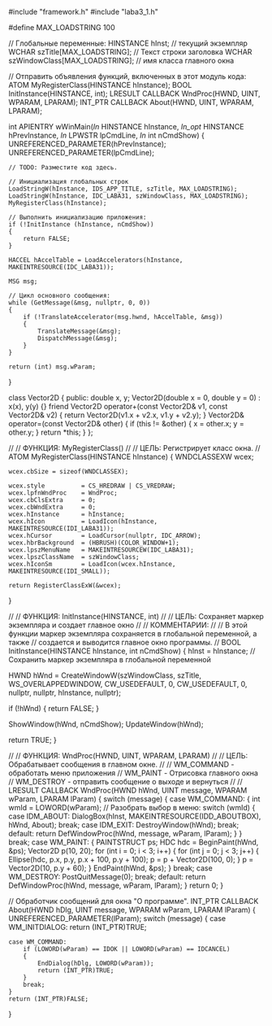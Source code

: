 #include "framework.h"
#include "laba3_1.h"

#define MAX_LOADSTRING 100

// Глобальные переменные:
HINSTANCE hInst;                                // текущий экземпляр
WCHAR szTitle[MAX_LOADSTRING];                  // Текст строки заголовка
WCHAR szWindowClass[MAX_LOADSTRING];            // имя класса главного окна

// Отправить объявления функций, включенных в этот модуль кода:
ATOM                MyRegisterClass(HINSTANCE hInstance);
BOOL                InitInstance(HINSTANCE, int);
LRESULT CALLBACK    WndProc(HWND, UINT, WPARAM, LPARAM);
INT_PTR CALLBACK    About(HWND, UINT, WPARAM, LPARAM);

int APIENTRY wWinMain(_In_ HINSTANCE hInstance,
                     _In_opt_ HINSTANCE hPrevInstance,
                     _In_ LPWSTR    lpCmdLine,
                     _In_ int       nCmdShow)
{
    UNREFERENCED_PARAMETER(hPrevInstance);
    UNREFERENCED_PARAMETER(lpCmdLine);

    // TODO: Разместите код здесь.

    // Инициализация глобальных строк
    LoadStringW(hInstance, IDS_APP_TITLE, szTitle, MAX_LOADSTRING);
    LoadStringW(hInstance, IDC_LABA31, szWindowClass, MAX_LOADSTRING);
    MyRegisterClass(hInstance);

    // Выполнить инициализацию приложения:
    if (!InitInstance (hInstance, nCmdShow))
    {
        return FALSE;
    }

    HACCEL hAccelTable = LoadAccelerators(hInstance, MAKEINTRESOURCE(IDC_LABA31));

    MSG msg;

    // Цикл основного сообщения:
    while (GetMessage(&msg, nullptr, 0, 0))
    {
        if (!TranslateAccelerator(msg.hwnd, hAccelTable, &msg))
        {
            TranslateMessage(&msg);
            DispatchMessage(&msg);
        }
    }

    return (int) msg.wParam;
}


class Vector2D {
public:
    double x, y;
    Vector2D(double x = 0, double y = 0) : x(x), y(y) {}
    friend Vector2D operator+(const Vector2D& v1, const Vector2D& v2) {
        return Vector2D(v1.x + v2.x, v1.y + v2.y);
    }
    Vector2D& operator=(const Vector2D& other) {
        if (this != &other) {
            x = other.x;
            y = other.y;
        }
        return *this;
    }
};



//
//  ФУНКЦИЯ: MyRegisterClass()
//
//  ЦЕЛЬ: Регистрирует класс окна.
//
ATOM MyRegisterClass(HINSTANCE hInstance)
{
    WNDCLASSEXW wcex;

    wcex.cbSize = sizeof(WNDCLASSEX);

    wcex.style          = CS_HREDRAW | CS_VREDRAW;
    wcex.lpfnWndProc    = WndProc;
    wcex.cbClsExtra     = 0;
    wcex.cbWndExtra     = 0;
    wcex.hInstance      = hInstance;
    wcex.hIcon          = LoadIcon(hInstance, MAKEINTRESOURCE(IDI_LABA31));
    wcex.hCursor        = LoadCursor(nullptr, IDC_ARROW);
    wcex.hbrBackground  = (HBRUSH)(COLOR_WINDOW+1);
    wcex.lpszMenuName   = MAKEINTRESOURCEW(IDC_LABA31);
    wcex.lpszClassName  = szWindowClass;
    wcex.hIconSm        = LoadIcon(wcex.hInstance, MAKEINTRESOURCE(IDI_SMALL));

    return RegisterClassExW(&wcex);
}

//
//   ФУНКЦИЯ: InitInstance(HINSTANCE, int)
//
//   ЦЕЛЬ: Сохраняет маркер экземпляра и создает главное окно
//
//   КОММЕНТАРИИ:
//
//        В этой функции маркер экземпляра сохраняется в глобальной переменной, а также
//        создается и выводится главное окно программы.
//
BOOL InitInstance(HINSTANCE hInstance, int nCmdShow)
{
   hInst = hInstance; // Сохранить маркер экземпляра в глобальной переменной

   HWND hWnd = CreateWindowW(szWindowClass, szTitle, WS_OVERLAPPEDWINDOW,
      CW_USEDEFAULT, 0, CW_USEDEFAULT, 0, nullptr, nullptr, hInstance, nullptr);

   if (!hWnd)
   {
      return FALSE;
   }

   ShowWindow(hWnd, nCmdShow);
   UpdateWindow(hWnd);

   return TRUE;
}

//
//  ФУНКЦИЯ: WndProc(HWND, UINT, WPARAM, LPARAM)
//
//  ЦЕЛЬ: Обрабатывает сообщения в главном окне.
//
//  WM_COMMAND  - обработать меню приложения
//  WM_PAINT    - Отрисовка главного окна
//  WM_DESTROY  - отправить сообщение о выходе и вернуться
//
//
LRESULT CALLBACK WndProc(HWND hWnd, UINT message, WPARAM wParam, LPARAM lParam)
{
    switch (message)
    {
    case WM_COMMAND:
        {
            int wmId = LOWORD(wParam);
            // Разобрать выбор в меню:
            switch (wmId)
            {
            case IDM_ABOUT:
                DialogBox(hInst, MAKEINTRESOURCE(IDD_ABOUTBOX), hWnd, About);
                break;
            case IDM_EXIT:
                DestroyWindow(hWnd);
                break;
            default:
                return DefWindowProc(hWnd, message, wParam, lParam);
            }
        }
        break;
    case WM_PAINT:
        {
            PAINTSTRUCT ps;
            HDC hdc = BeginPaint(hWnd, &ps);
            Vector2D p(10, 20);
            for (int i = 0; i < 3; i++) {
                for (int j = 0; j < 3; j++) {
                    Ellipse(hdc, p.x, p.y, p.x + 100, p.y + 100);
                    p = p +  Vector2D(100, 0);
                }
                p = Vector2D(10, p.y + 60);
            }
            EndPaint(hWnd, &ps);
        }
        break;
    case WM_DESTROY:
        PostQuitMessage(0);
        break;
    default:
        return DefWindowProc(hWnd, message, wParam, lParam);
    }
    return 0;
}

// Обработчик сообщений для окна "О программе".
INT_PTR CALLBACK About(HWND hDlg, UINT message, WPARAM wParam, LPARAM lParam)
{
    UNREFERENCED_PARAMETER(lParam);
    switch (message)
    {
    case WM_INITDIALOG:
        return (INT_PTR)TRUE;

    case WM_COMMAND:
        if (LOWORD(wParam) == IDOK || LOWORD(wParam) == IDCANCEL)
        {
            EndDialog(hDlg, LOWORD(wParam));
            return (INT_PTR)TRUE;
        }
        break;
    }
    return (INT_PTR)FALSE;
}
